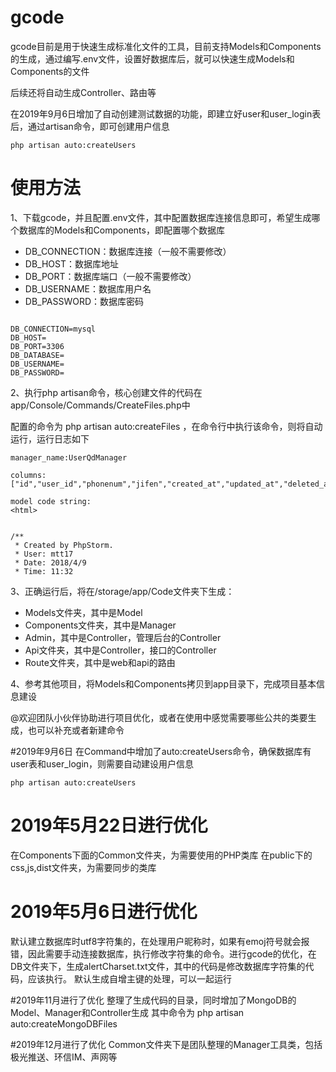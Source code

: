# gcode

gcode目前是用于快速生成标准化文件的工具，目前支持Models和Components的生成，通过编写.env文件，设置好数据库后，就可以快速生成Models和Components的文件

后续还将自动生成Controller、路由等

在2019年9月6日增加了自动创建测试数据的功能，即建立好user和user_login表后，通过artisan命令，即可创建用户信息

```
php artisan auto:createUsers
```

# 使用方法

1、下载gcode，并且配置.env文件，其中配置数据库连接信息即可，希望生成哪个数据库的Models和Components，即配置哪个数据库

* DB_CONNECTION：数据库连接（一般不需要修改）
* DB_HOST：数据库地址
* DB_PORT：数据库端口（一般不需要修改）
* DB_USERNAME：数据库用户名
* DB_PASSWORD：数据库密码

```

DB_CONNECTION=mysql
DB_HOST=
DB_PORT=3306
DB_DATABASE=
DB_USERNAME=
DB_PASSWORD=

```

2、执行php artisan命令，核心创建文件的代码在app/Console/Commands/CreateFiles.php中

配置的命令为 php artisan auto:createFiles ，在命令行中执行该命令，则将自动运行，运行日志如下

```
manager_name:UserQdManager

columns:
["id","user_id","phonenum","jifen","created_at","updated_at","deleted_at"]

model code string:
<html>


/**
 * Created by PhpStorm.
 * User: mtt17
 * Date: 2018/4/9
 * Time: 11:32
```


3、正确运行后，将在/storage/app/Code文件夹下生成：

* Models文件夹，其中是Model
* Components文件夹，其中是Manager
* Admin，其中是Controller，管理后台的Controller
* Api文件夹，其中是Controller，接口的Controller
* Route文件夹，其中是web和api的路由

4、参考其他项目，将Models和Components拷贝到app目录下，完成项目基本信息建设


@欢迎团队小伙伴协助进行项目优化，或者在使用中感觉需要哪些公共的类要生成，也可以补充或者新建命令


#2019年9月6日
在Command中增加了auto:createUsers命令，确保数据库有user表和user_login，则需要自动建设用户信息

```
php artisan auto:createUsers
```


# 2019年5月22日进行优化
在Components下面的Common文件夹，为需要使用的PHP类库
在public下的css,js,dist文件夹，为需要同步的类库

# 2019年5月6日进行优化
默认建立数据库时utf8字符集的，在处理用户昵称时，如果有emoj符号就会报错，因此需要手动连接数据库，执行修改字符集的命令。进行gcode的优化，在DB文件夹下，生成alertCharset.txt文件，其中的代码是修改数据库字符集的代码，应该执行。
默认生成自增主键的处理，可以一起运行


#2019年11月进行了优化
整理了生成代码的目录，同时增加了MongoDB的Model、Manager和Controller生成
其中命令为
php artisan auto:createMongoDBFiles

#2019年12月进行了优化
Common文件夹下是团队整理的Manager工具类，包括极光推送、环信IM、声网等


